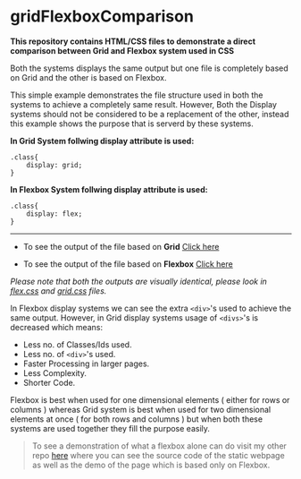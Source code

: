 # gridFlexboxComparison

**This repository contains HTML/CSS files to demonstrate a direct comparison between Grid and Flexbox system used in CSS**

Both the systems displays the same output but one file is completely based on Grid and the other is based on Flexbox.

This simple example demonstrates the file structure used in both the systems to achieve a completely same result. However, Both the Display systems should not be considered to be a replacement of the other, instead this example shows the purpose that is serverd by these systems.

**In Grid System follwing display attribute is used:**

```
.class{
    display: grid;
}
```

**In Flexbox System follwing display attribute is used:**

```
.class{
    display: flex;
}
```

---

- To see the output of the file based on **Grid** [Click here](https://enunmuz.github.io/Grid-FlexboxComparison/grid.html)

- To see the output of the file based on **Flexbox** [Click here](https://enunmuz.github.io/Grid-FlexboxComparison/flex.html)

*Please note that both the outputs are visually identical, please look in [flex.css](./styles/flex.css) and [grid.css](./styles/grid.css) files.*

In Flexbox display systems we can see the extra `<div>`'s used to achieve the same output. However, in Grid display systems usage of `<divs>`'s is decreased which means:

- Less no. of Classes/Ids used.
- Less no. of `<div>`'s used.
- Faster Processing in larger pages.
- Less Complexity.
- Shorter Code.

Flexbox is best when used for one dimensional elements ( either for rows or columns ) whereas Grid system is best when used for two dimensional elements at once ( for both rows and columns ) but when both these systems are used together they fill the purpose easily.

> To see a demonstration of what a flexbox alone can do visit my other repo [here](https://github.com/enunmuz/git_page_clone) where you can see the source code of the static webpage as well as the demo of the page which is based only on Flexbox.

